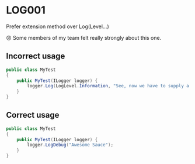 # LOG001

Prefer extension method over Log(Level...)

:angry: Some members of my team felt really strongly about this one.

## Incorrect usage
```csharp
public class MyTest 
{
    public MyTest(ILogger logger) { 
        logger.Log(LogLevel.Information, "See, now we have to supply a log level");
    }
}
```

## Correct usage
```csharp
public class MyTest 
{
    public MyTest(ILogger logger) { 
        logger.LogDebug("Awesome Sauce");
    }
}
```